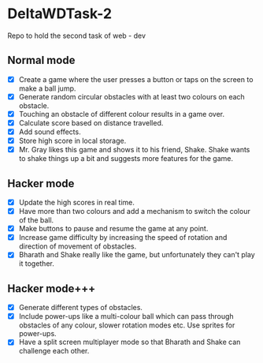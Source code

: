 # DeltaWDTask-2

Repo to hold the second task of web - dev

## Normal mode

- [x] Create a game where the user presses a button or taps on the screen to make a ball jump.
- [x] Generate random circular obstacles with at least two colours on each obstacle.
- [x] Touching an obstacle of different colour results in a game over.
- [x] Calculate score based on distance travelled.
- [x] Add sound effects.
- [x] Store high score in local storage.
- [x] Mr. Gray likes this game and shows it to his friend, Shake. Shake wants to shake things up a bit and suggests more features for the game.

## Hacker mode

- [x] Update the high scores in real time.
- [x] Have more than two colours and add a mechanism to switch the colour of the ball.
- [x] Make buttons to pause and resume the game at any point.
- [x] Increase game difficulty by increasing the speed of rotation and direction of movement of obstacles.
- [x] Bharath and Shake really like the game, but unfortunately they can't play it together.

## Hacker mode+++

- [x] Generate different types of obstacles.
- [x] Include power-ups like a multi-colour ball which can pass through obstacles of any colour, slower rotation modes etc. Use sprites for power-ups.
- [x] Have a split screen multiplayer mode so that Bharath and Shake can challenge each other.
